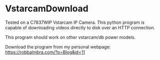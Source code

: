# VstarcamDownload

Tested on a C7837WIP Vstarcam IP Camera. This python program is capable of downloading videos directly to disk over an HTTP connection.

This program should work on other vstarcam/db power models.

Download the program from my personal webpage: https://robbalmbra.com/?p=Blog&id=11
